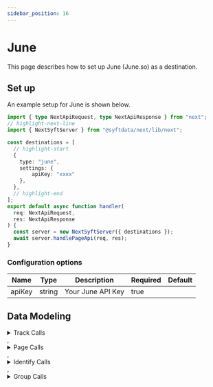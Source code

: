 ```yaml
---
sidebar_position: 16
---
```

# June

This page describes how to set up June (June.so) as a destination.

## Set up
An example setup for June is shown below.

```ts title="src/pages/api/syft.ts"
import { type NextApiRequest, type NextApiResponse } from "next";
// highlight-next-line
import { NextSyftServer } from "@syftdata/next/lib/next";

const destinations = [
  // highlight-start
  {
    type: "june",
    settings: {
        apiKey: "xxxx"
    },
  },
  // highlight-end
];
export default async function handler(
  req: NextApiRequest,
  res: NextApiResponse
) {
  const server = new NextSyftServer({ destinations });
  await server.handlePageApi(req, res);
}
```

### Configuration options

| Name                 | Type           | Description     | Required | Default         |
| -------------------- | -------------- | --------------- | -------- | --------------- |
| apiKey | string | Your June API Key | true |  | 


## Data Modeling
<details>
<summary>Track Calls</summary>

#### Track Event
Send an event to June. [Learn more about Events in June](https://www.june.so/docs/users/track)

#### Matched events
type = "track"

#### Data Mapping
| Name                 | Type          | Description     | Default   |
| -------------------- | -------------- | -------------- | --------- |
| event | string | The event name | (<br/>  "@path": "$.event"<br/>) |
| properties | object | Properties to send with the event | (<br/>  "@path": "$.properties"<br/>) |
| timestamp | string | The timestamp of the event | (<br/>  "@path": "$.timestamp"<br/>) |
| anonymousId | string | The anonymous ID associated with the user | (<br/>  "@path": "$.anonymousId"<br/>) |
| userId | string | The ID associated with the user | (<br/>  "@path": "$.userId"<br/>) |
| context | object | Context properties to send with the event | (<br/>  "@path": "$.context"<br/>) |
| messageId | string | The Segment messageId | (<br/>  "@path": "$.messageId"<br/>) |
</details>
,<details>
<summary>Page Calls</summary>

#### Page Event
Send a page event to June. [Learn more about Events in June](https://www.june.so/docs/users/track)

#### Matched events
type = "page"

#### Data Mapping
| Name                 | Type          | Description     | Default   |
| -------------------- | -------------- | -------------- | --------- |
| anonymousId | string | An anonymous identifier | (<br/>  "@path": "$.anonymousId"<br/>) |
| userId | string | The ID associated with the user | (<br/>  "@path": "$.userId"<br/>) |
| properties | object | Page properties | (<br/>  "@path": "$.properties"<br/>) |
| name | string | The name of the page | (<br/>  "@path": "$.properties.name"<br/>) |
| context | object | Context properties to send with the event | (<br/>  "@path": "$.context"<br/>) |
| timestamp | string | The timestamp of the event | (<br/>  "@path": "$.timestamp"<br/>) |
| messageId | string | The Segment messageId | (<br/>  "@path": "$.messageId"<br/>) |
</details>
,<details>
<summary>Identify Calls</summary>

#### Identify
Identify user in June

#### Matched events
type = "identify"

#### Data Mapping
| Name                 | Type          | Description     | Default   |
| -------------------- | -------------- | -------------- | --------- |
| anonymousId | string | An anonymous identifier | (<br/>  "@path": "$.anonymousId"<br/>) |
| userId | string | The ID associated with the user | (<br/>  "@path": "$.userId"<br/>) |
| traits | object | Traits to associate with the user | (<br/>  "@path": "$.traits"<br/>) |
| context | object | Context properties to send with the event | (<br/>  "@path": "$.context"<br/>) |
| timestamp | string | The timestamp of the event | (<br/>  "@path": "$.timestamp"<br/>) |
| messageId | string | The Segment messageId | (<br/>  "@path": "$.messageId"<br/>) |
</details>
,<details>
<summary>Group Calls</summary>

#### Group
Group user in June

#### Matched events
type = "group"

#### Data Mapping
| Name                 | Type          | Description     | Default   |
| -------------------- | -------------- | -------------- | --------- |
| anonymousId | string | Anonymous id | (<br/>  "@path": "$.anonymousId"<br/>) |
| userId | string | The ID associated with the user | (<br/>  "@path": "$.userId"<br/>) |
| groupId | string | The group id | (<br/>  "@path": "$.groupId"<br/>) |
| traits | object | Traits to associate with the group | (<br/>  "@path": "$.traits"<br/>) |
| context | object | Context properties to send with the event | (<br/>  "@path": "$.context"<br/>) |
| timestamp | string | The timestamp of the event | (<br/>  "@path": "$.timestamp"<br/>) |
| messageId | string | The Segment messageId | (<br/>  "@path": "$.messageId"<br/>) |
</details>


